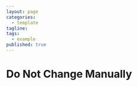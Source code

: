 ```yaml
---
layout: page
categories: 
  - template
tagline: 
tags: 
  - example
published: true
---
```


# Do Not Change Manually